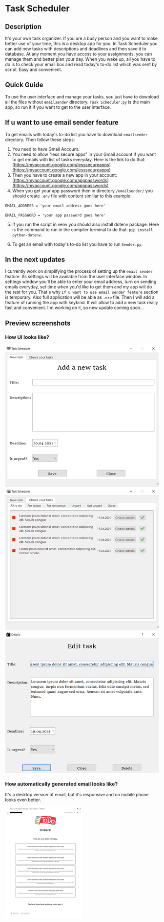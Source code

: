 # Task Scheduler
## Description
It's your own task organizer. If you are a busy person and you want to make better use of your time, this is a desktop app for you. In Task Scheduler you can add new tasks with descriptions and deadlines and then save it to database. At any moment you have access to your assignments, you can manage them and better plan your day. When you wake up, all you have to do is to check your email box and read today's to-do list which was sent by script. Easy and convenient.

## Quick Guide

To use the user interface and manage your tasks, you just have to download all the files without `emailsender` directory. `Task Scheduler.py` is the main app, so run it if you want to get to the user interface.

## If u want to use email sender feature

To get emails with today's to-do list you have to download `emailsender` directory. Then follow these steps:

1. You need to have Gmail Account.
2. You need to allow "less secure apps" in your Gmail account if you want to get emails with list of tasks everyday. Here is the link to do that: [https://myaccount.google.com/lesssecureapps](https://myaccount.google.com/lesssecureapps)
3. Then you have to create a new app in your account: [https://myaccount.google.com/apppasswords](https://myaccount.google.com/apppasswords)
4. When you get your app password then in directory `/emailsender/` you should create `.env` file with content similiar to this example:

`EMAIL_ADDRESS = 'your email address goes here'`

`EMAIL_PASSWORD = 'your app password goes here'`

5. If you run the script in venv you should also install dotenv package. Here is the command to run in the compiler terminal to do that: `pip install python-dotenv`.

6. To get an email with today's to-do list you have to run `Sender.py`.

## In the next updates
I currently work on simplifying the process of setting up the `email sender` feature. Its settings will be available from the user interface window. In settings window you'll be able to enter your email address, turn on sending emails everyday, set time when you'd like to get them and my app will do the rest for you. That's why `If u want to use email sender feature` section is temporary. Also full application will be able as `.exe` file. Then I will add a feature of running the app with keybind. It will allow to add a new task really fast and convenient. I'm working on it, so new update coming soon... 

## Preview screenshots


### How UI looks like?

<img src="preview_screenshots/addANewTask.png" alt="add a new task preview screenshot">
<img src="preview_screenshots/listOfTasks.png" alt="list of tasks screenshot">
<img src="preview_screenshots/editTask.png" alt="edit task screenshot">


### How automatically generated email looks like?

It's a desktop version of email, but it's responsive and on mobile phone looks even better.

<img src="preview_screenshots/email.png" alt="email preview screenshot" style=" width: 50%; height: auto;">
